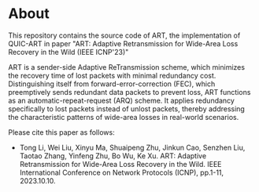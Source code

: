 
# About

This repository contains the source code of ART, the implementation of QUIC-ART in paper "ART: Adaptive Retransmission for Wide-Area Loss Recovery in the Wild (IEEE ICNP'23)"

ART is a sender-side Adaptive ReTransmission scheme, which minimizes the recovery time of lost packets with minimal redundancy cost. Distinguishing itself from forward-error-correction (FEC), which preemptively sends redundant data packets to prevent loss, ART functions as an automatic-repeat-request (ARQ) scheme. It applies redundancy specifically to lost packets instead of unlost packets, thereby addressing the characteristic patterns of wide-area losses in real-world scenarios.

Please cite this paper as follows:

- Tong Li, Wei Liu, Xinyu Ma, Shuaipeng Zhu, Jinkun Cao, Senzhen Liu, Taotao Zhang, Yinfeng Zhu, Bo Wu, Ke Xu. ART: Adaptive Retransmission for Wide-Area Loss Recovery in the Wild. IEEE International Conference on Network Protocols (ICNP), pp.1-11, 2023.10.10.

